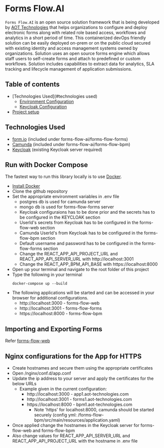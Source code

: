 # Forms Flow.AI
`Forms Flow.AI` is an open source solution framework that is being developed by [AOT Technologies](https://www.aot-technologies.com/) that helps organizations to configure and deploy electronic forms along with related role based access, workflows and analytics in a short period of time.  This containerized devOps friendly solution can be easily deployed on-prem or on the public cloud secured with existing identity and access management systems owned by organizations. Solution uses an open source forms engine which allows staff users to self-create forms and attach to predefined or custom workflows. Solution includes capabilities to extract data for analytics, SLA tracking and lifecycle management of application submissions.

## Table of contents
* [Technologies Used](#technologies used)
    * [Environment Configuration](#environment-configuration)
    * [Keycloak Configuration](#keycloak-configuration)
* [Project setup](#project-setup)

Technologies Used
------------------

- [form.io](https://www.form.io/opensource) (included under forms-flow-ai/forms-flow-forms)
- [Camunda](https://camunda.com/) (included under forms-flow-ai/forms-flow-bpm)
- [Keycloak](https://www.keycloak.org/) (existing Keycloak server required)


Run with Docker Compose
------------------
The fastest way to run this library locally is to use [Docker](https://docker.com).

 - [Install Docker](https://docs.docker.com/v17.12/install/)
 - Clone the github repository
 - Set the appropriate environment variables in .env file
   - postgres db is used for camunda server
   - mongo db is used for forms-flow-forms server
   - Keycloak configuraions has to be done prior and the secrets has to be configured in the KEYCLOAK section
   - UserId's secrets from Keycloak has to be configured in the forms-flow-web section
   - Camunda UserId's from Keycloak has to be configured in the forms-flow-bpm section
   - Default username and password has to be configured in the forms-flow-forms section
   - Change the REACT_APP_API_PROJECT_URL and REACT_APP_API_SERVER_URL with http://localhost:3001
   - Change the REACT_APP_BPM_API_BASE with https://localhost:8000
 - Open up your terminal and navigate to the root folder of this project
 - Type the following in your terminal
    ```
    docker-compose up --build
    ```
 - The following applications will be started and can be accessed in your browser for additional configurations.
   - http://localhost:3000 - forms-flow-web
   - http://localhost:3001 - forms-flow-forms
   - https://localhost:8000 - forms-flow-bpm
    
Importing and Exporting Forms
-----------------------------

Refer [forms-flow-web](https://github.com/AOT-Technologies/forms-flow-ai/tree/master/forms-flow-web#forms-flow-web)


Nginx configurations for the App for HTTPS
------------------------------------------
  - Create hostnames and secure them using the appropriate certificates
  - Open /nginx/conf.d/app.conf
  - Update the ip address to your server and apply the certificates for the below URLs
    - Example given in the current configuration:
      - http://localhost:3000 - app1.aot-technologies.com
      - http://localhost:3001 - forms1.aot-technologies.com
      - https://localhost:8000 - bpm1.aot-technologies.com
        - Note 'https' for localhost:8000, camunda should be started securely (config yml: /forms-flow-bpm/src/main/resources/application.yaml)
  - Once applied change the hostnames in the Keycloak server for forms-flow-web and forms-flow-bpm
  - Also change values for REACT_APP_API_SERVER_URL and REACT_APP_API_PROJECT_URL with the hostname in .env file
